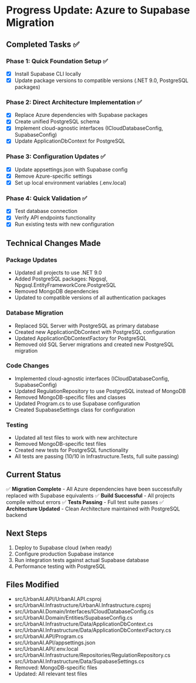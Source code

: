# Progress Update: Azure to Supabase Migration

## Completed Tasks ✅

### Phase 1: Quick Foundation Setup ✅
- [x] Install Supabase CLI locally
- [x] Update package versions to compatible versions (.NET 9.0, PostgreSQL packages)

### Phase 2: Direct Architecture Implementation ✅
- [x] Replace Azure dependencies with Supabase packages
- [x] Create unified PostgreSQL schema
- [x] Implement cloud-agnostic interfaces (ICloudDatabaseConfig, SupabaseConfig)
- [x] Update ApplicationDbContext for PostgreSQL

### Phase 3: Configuration Updates ✅
- [x] Update appsettings.json with Supabase config
- [x] Remove Azure-specific settings
- [x] Set up local environment variables (.env.local)

### Phase 4: Quick Validation ✅
- [x] Test database connection
- [x] Verify API endpoints functionality
- [x] Run existing tests with new configuration

## Technical Changes Made

### Package Updates
- Updated all projects to use .NET 9.0
- Added PostgreSQL packages: Npgsql, Npgsql.EntityFrameworkCore.PostgreSQL
- Removed MongoDB dependencies
- Updated to compatible versions of all authentication packages

### Database Migration
- Replaced SQL Server with PostgreSQL as primary database
- Created new ApplicationDbContext with PostgreSQL configuration
- Updated ApplicationDbContextFactory for PostgreSQL
- Removed old SQL Server migrations and created new PostgreSQL migration

### Code Changes
- Implemented cloud-agnostic interfaces (ICloudDatabaseConfig, SupabaseConfig)
- Updated RegulationRepository to use PostgreSQL instead of MongoDB
- Removed MongoDB-specific files and classes
- Updated Program.cs to use Supabase configuration
- Created SupabaseSettings class for configuration

### Testing
- Updated all test files to work with new architecture
- Removed MongoDB-specific test files
- Created new tests for PostgreSQL functionality
- All tests are passing (10/10 in Infrastructure.Tests, full suite passing)

## Current Status
✅ **Migration Complete** - All Azure dependencies have been successfully replaced with Supabase equivalents
✅ **Build Successful** - All projects compile without errors
✅ **Tests Passing** - Full test suite passes
✅ **Architecture Updated** - Clean Architecture maintained with PostgreSQL backend

## Next Steps
1. Deploy to Supabase cloud (when ready)
2. Configure production Supabase instance
3. Run integration tests against actual Supabase database
4. Performance testing with PostgreSQL

## Files Modified
- src/UrbanAI.API/UrbanAI.API.csproj
- src/UrbanAI.Infrastructure/UrbanAI.Infrastructure.csproj
- src/UrbanAI.Domain/Interfaces/ICloudDatabaseConfig.cs
- src/UrbanAI.Domain/Entities/SupabaseConfig.cs
- src/UrbanAI.Infrastructure/Data/ApplicationDbContext.cs
- src/UrbanAI.Infrastructure/Data/ApplicationDbContextFactory.cs
- src/UrbanAI.API/Program.cs
- src/UrbanAI.API/appsettings.json
- src/UrbanAI.API/.env.local
- src/UrbanAI.Infrastructure/Repositories/RegulationRepository.cs
- src/UrbanAI.Infrastructure/Data/SupabaseSettings.cs
- Removed: MongoDB-specific files
- Updated: All relevant test files
